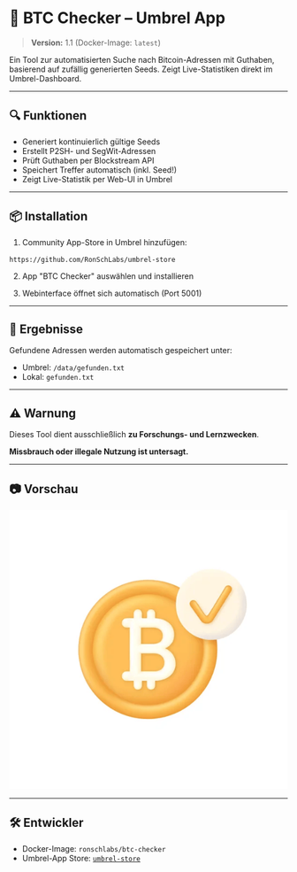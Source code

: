 # 🧠 BTC Checker – Umbrel App

> **Version:** 1.1 (Docker-Image: `latest`)


Ein Tool zur automatisierten Suche nach Bitcoin-Adressen mit Guthaben, basierend auf zufällig generierten Seeds. Zeigt Live-Statistiken direkt im Umbrel-Dashboard.

---

## 🔍 Funktionen

- Generiert kontinuierlich gültige Seeds
- Erstellt P2SH- und SegWit-Adressen
- Prüft Guthaben per Blockstream API
- Speichert Treffer automatisch (inkl. Seed!)
- Zeigt Live-Statistik per Web-UI in Umbrel

---

## 📦 Installation

1. Community App-Store in Umbrel hinzufügen:

```
https://github.com/RonSchLabs/umbrel-store
```


2. App "BTC Checker" auswählen und installieren

3. Webinterface öffnet sich automatisch (Port 5001)

---

## 📁 Ergebnisse

Gefundene Adressen werden automatisch gespeichert unter:

- Umbrel: `/data/gefunden.txt`
- Lokal: `gefunden.txt`

---

## ⚠️ Warnung

Dieses Tool dient ausschließlich **zu Forschungs- und Lernzwecken**.

**Missbrauch oder illegale Nutzung ist untersagt.**

---

## 📷 Vorschau

![Screenshot](https://raw.githubusercontent.com/RonSchLabs/umbrel-store/master/ronschlabs-btc-checker/icon.png)

---

## 🛠️ Entwickler

- Docker-Image: `ronschlabs/btc-checker`
- Umbrel-App Store: [`umbrel-store`](https://github.com/RonSchLabs/umbrel-store)
